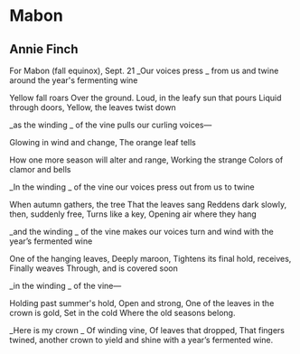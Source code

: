 # Mabon
## Annie Finch
For Mabon (fall equinox), Sept. 21
_Our voices press
_
from us
and twine
around the year's
fermenting wine

Yellow fall roars
Over the ground.
Loud, in the leafy sun that pours
Liquid through doors,
Yellow, the leaves twist down


 _as the winding
_
of the vine
pulls our curling
voices—

Glowing in wind and change,
The orange leaf tells

How one more season will alter and range,
Working the strange
Colors of clamor and bells

 _In the winding
_
of the vine
our voices press out
from us
to twine

When autumn gathers, the tree
That the leaves sang
Reddens dark slowly, then, suddenly free,
Turns like a key,
Opening air where they hang

 _and the winding
_
of the vine
makes our voices
turn and wind
with the year’s
fermented wine

One of the hanging leaves,
Deeply maroon,
Tightens its final hold, receives,
Finally weaves
Through, and is covered soon

 _in the winding
_
of the vine—

Holding past summer's hold,
Open and strong,
One of the leaves in the crown is gold,
Set in the cold
Where the old seasons belong.

 _Here is my crown
_
Of winding vine,
Of leaves that dropped,
That fingers twined,
another crown
to yield and shine
with a year’s
fermented wine.